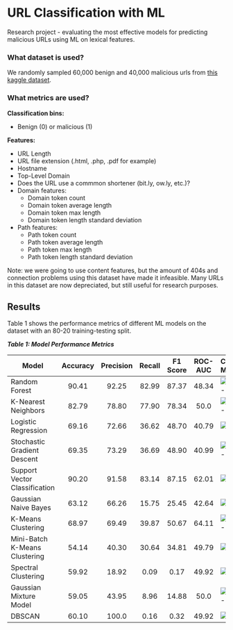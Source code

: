 # URL Classification with ML
Research project - evaluating the most effective models for predicting malicious URLs using ML on lexical features.
### What dataset is used?
We randomly sampled 60,000 benign and 40,000 malicious urls from [this kaggle dataset](https://www.kaggle.com/datasets/sid321axn/malicious-urls-dataset/).

### What metrics are used?
**Classification bins:**
- Benign (0) or malicious (1)
  
**Features:**
- URL Length
- URL file extension (.html, .php, .pdf for example)
- Hostname
- Top-Level Domain
- Does the URL use a commmon shortener (bit.ly, ow.ly, etc.)?
- Domain features:
  * Domain token count
  * Domain token average length
  * Domain token max length
  * Domain token length standard deviation
- Path features:
  * Path token count
  * Path token average length
  * Path token max length
  * Path token length standard deviation

Note: we were going to use content features, but the amount of 404s and connection problems using this dataset have made it infeasible. Many URLs in this dataset are now depreciated, but still useful for research purposes.

## Results
Table 1 shows the performance metrics of different ML models on the dataset with an 80-20 training-testing split.

***Table 1: Model Performance Metrics***

| Model         | Accuracy | Precision | Recall | F1 Score | ROC-AUC | Confusion Matrix |
|--------------|:-----:|:-----:|:-----:|:-----:|:-----:| :--- |
| Random Forest | 90.41 | 92.25 | 82.99 | 87.37 | 48.34 | ![Untitled-1](https://github.com/lucinder/URLClassification-ML/assets/81818595/1bd74c14-ad3f-4f72-bf9e-f08f499dd286) |
| K-Nearest Neighbors | 82.79 | 78.80 | 77.90 | 78.34 | 50.0 | ![Untitled-1](https://github.com/lucinder/URLClassification-ML/assets/81818595/a46c818a-1f12-4f11-aa9b-265e1b92b276) |
| Logistic Regression | 69.16 | 72.66 | 36.62 | 48.70 | 40.79 | ![Untitled](https://github.com/lucinder/URLClassification-ML/assets/81818595/bd9ba284-9dfe-4a83-84b6-b78ca9d684fd) |
| Stochastic Gradient Descent | 69.35 | 73.29 | 36.69 | 48.90 | 40.99 | ![Untitled-1](https://github.com/lucinder/URLClassification-ML/assets/81818595/10e6bbe5-7d8b-4dbf-bbcb-771445446aa8) |
| Support Vector Classification | 90.20 | 91.58 | 83.14 | 87.15 | 62.01 | ![Untitled](https://github.com/lucinder/URLClassification-ML/assets/81818595/5a61aa7c-d884-4fa4-b1cc-2ed693a45b2b) |
| Gaussian Naive Bayes | 63.12 | 66.26 | 15.75 | 25.45 | 42.64 | ![Untitled](https://github.com/lucinder/URLClassification-ML/assets/81818595/d5c9277b-b02d-450d-a45e-fc322e07d059) |
| K-Means Clustering | 68.97 | 69.49 | 39.87 | 50.67 | 64.11 | ![Untitled-1](https://github.com/lucinder/URLClassification-ML/assets/81818595/8a284ad7-3c3a-4656-a280-93a3c969ad31) |
| Mini-Batch K-Means Clustering | 54.14 | 40.30 | 30.64 | 34.81 | 49.79 | ![Untitled](https://github.com/lucinder/URLClassification-ML/assets/81818595/9d1be276-9289-46a1-9af1-00d0065ce52e) |
| Spectral Clustering | 59.92 | 18.92 | 0.09 | 0.17 | 49.92 | ![Untitled](https://github.com/lucinder/URLClassification-ML/assets/81818595/efcbcd8f-26ea-4526-85a5-268f7ade9d26) |
| Gaussian Mixture Model | 59.05 | 43.95 | 8.96 | 14.88  | 50.0 | ![Untitled-1](https://github.com/lucinder/URLClassification-ML/assets/81818595/70d1718f-1d35-4ae2-ac27-9f2276754753) |
| DBSCAN | 60.10 | 100.0 | 0.16 | 0.32 | 49.92 | ![Untitled](https://github.com/lucinder/URLClassification-ML/assets/81818595/048c20a3-9c38-473b-9157-6641cde06300) |
